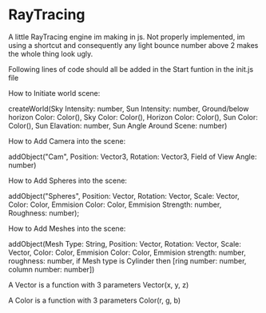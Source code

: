 # RayTracing
A little RayTracing engine im making in js.
Not properly implemented, im using a shortcut and consequently any light bounce number above 2 makes the whole thing look ugly.

Following lines of code should all be added in the Start funtion in the init.js file

How to Initiate world scene:

createWorld(Sky Intensity: number, Sun Intensity: number, Ground/below horizon Color: Color(), Sky Color: Color(), Horizon Color: Color(), Sun Color: Color(), Sun Elavation: number, Sun Angle Around Scene: number)

How to Add Camera into the scene:

addObject("Cam", Position: Vector3, Rotation: Vector3, Field of View Angle: number)

How to Add Spheres into the scene:

addObject("Spheres", Position: Vector, Rotation: Vector, Scale: Vector, Color: Color, Emmision Color: Color, Emmision Strength: number, Roughness: number);

How to Add Meshes into the scene:

addObject(Mesh Type: String, Position: Vector, Rotation: Vector, Scale: Vector, Color: Color, Emmision Color: Color, Emmision strength: number, roughness: number, if Mesh type is Cylinder then [ring number: number, column number: number])

A Vector is a function with 3 parameters
    Vector(x, y, z)

A Color is a function with 3 parameters
    Color(r, g, b)